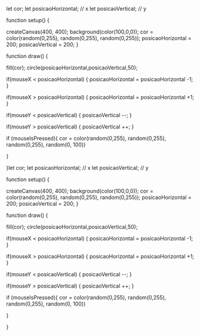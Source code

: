 let cor;
let posicaoHorizontal; // x
let posicaoVertical; // y

function setup() {
  
  createCanvas(400, 400);
  background(color(100,0,0));
  cor = color(random(0,255), random(0,255), random(0,255));
  posicaoHorizontal = 200;
  posicaoVertical = 200;
}

function draw() {
  
  fill(cor);
  circle(posicaoHorizontal,posicaoVertical,50);
  
  if(mouseX < posicaoHorizontal) {
    posicaoHorizontal = posicaoHorizontal -1;
  }
  
  if(mouseX > posicaoHorizontal) {
    posicaoHorizontal = posicaoHorizontal +1;
  }
  
  if(mouseY < posicaoVertical) {
    posicaoVertical --;
     }
  
  if(mouseY > posicaoVertical) {
    posicaoVertical ++;
     }
  
  if (mouseIsPressed){
    cor = color(random(0,255), random(0,255), random(0,255), random(0, 100))
    
        
  }
  
    
}let cor;
let posicaoHorizontal; // x
let posicaoVertical; // y

function setup() {
  
  createCanvas(400, 400);
  background(color(100,0,0));
  cor = color(random(0,255), random(0,255), random(0,255));
  posicaoHorizontal = 200;
  posicaoVertical = 200;
}

function draw() {
  
  fill(cor);
  circle(posicaoHorizontal,posicaoVertical,50);
  
  if(mouseX < posicaoHorizontal) {
    posicaoHorizontal = posicaoHorizontal -1;
  }
  
  if(mouseX > posicaoHorizontal) {
    posicaoHorizontal = posicaoHorizontal +1;
  }
  
  if(mouseY < posicaoVertical) {
    posicaoVertical --;
     }
  
  if(mouseY > posicaoVertical) {
    posicaoVertical ++;
     }
  
  if (mouseIsPressed){
    cor = color(random(0,255), random(0,255), random(0,255), random(0, 100))
    
        
  }
  
    
}
